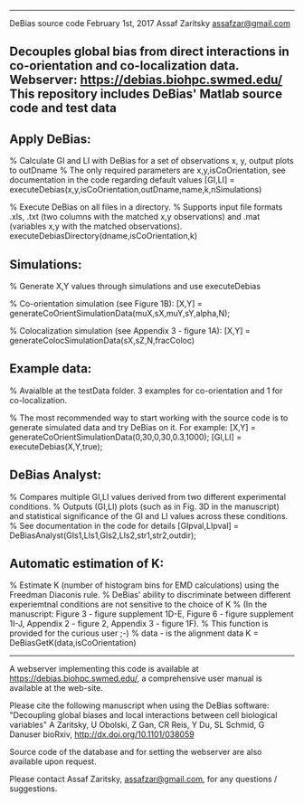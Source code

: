-------------------
DeBias source code
February 1st, 2017
  Assaf Zaritsky
assafzar@gmail.com

Decouples global bias from direct interactions in co-orientation and co-localization data. 
Webserver: https://debias.biohpc.swmed.edu/
This repository includes DeBias' Matlab source code and test data
-------------------

Apply DeBias:
------------
% Calculate GI and LI with DeBias for a set of observations x, y, output plots to outDname
% The only required parameters are x,y,isCoOrientation, see documentation in the code regarding default values
[GI,LI] = executeDebias(x,y,isCoOrientation,outDname,name,k,nSimulations)

% Execute DeBias on all files in a directory. 
% Supports input file formats .xls, .txt (two columns with the matched x,y observations) and .mat (variables x,y with the matched observations).   
executeDebiasDirectory(dname,isCoOrientation,k)

Simulations:
-----------
% Generate X,Y values through simulations and use executeDebias 

% Co-orientation simulation (see Figure 1B):
[X,Y] = generateCoOrientSimulationData(muX,sX,muY,sY,alpha,N);

% Colocalization simulation (see Appendix 3 - figure 1A):
[X,Y] = generateColocSimulationData(sX,sZ,N,fracColoc)

Example data:
------------
% Avaialble at the testData folder. 3 examples for co-orientation and 1 for co-localization.

% The most recommended way to start working with the source code is to generate simulated data and try DeBias on it. For example:
[X,Y] = generateCoOrientSimulationData(0,30,0,30,0.3,1000);
[GI,LI] = executeDebias(X,Y,true);

DeBias Analyst:
--------------
% Compares multiple GI,LI values derived from two different experimental conditions. 
% Outputs (GI,LI) plots (such as in Fig. 3D in the manuscript) and statistical significance of the GI and LI values across these conditions.
% See documentation in the code for details
[GIpval,LIpval] = DeBiasAnalyst(GIs1,LIs1,GIs2,LIs2,str1,str2,outdir);


Automatic estimation of K:
-------------------------
% Estimate K (number of histogram bins for EMD calculations) using the Freedman Diaconis rule.
% DeBias' ability to discriminate between different experiemtnal conditions are not sensitive to the choice of K 
% (In the manuscript: Figure 3 - figure supplement 1D-E, Figure 6 - figure supplement 1I-J, Appendix 2 - figure 2, Appendix 3 - figure 1F).
% This function is provided for the curious user ;-)
% data - is the alignment data
K = DeBiasGetK(data,isCoOrientation)

------------------
A webserver implementing this code is available at https://debias.biohpc.swmed.edu/, a comprehensive user manual is available at the web-site. 

Please cite the following manuscript when using the DeBias software:
"Decoupling global biases and local interactions between cell biological variables"
A Zaritsky, U Obolski, Z Gan, CR Reis, Y Du, SL Schmid, G Danuser
bioRxiv, http://dx.doi.org/10.1101/038059

Source code of the database and for setting the webserver are also available upon request.

Please contact Assaf Zaritsky, assafzar@gmail.com, for any questions / suggestions.